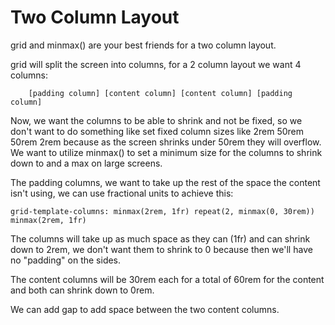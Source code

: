 # Two Column Layout

grid and minmax() are your best friends for a two column layout.

grid will split the screen into columns, for a 2 column layout we want 4 columns:

        [padding column] [content column] [content column] [padding column]

Now, we want the columns to be able to shrink and not be fixed, so we don't want to do something like set fixed column sizes like 2rem 50rem 50rem 2rem because as the screen shrinks under 50rem they will overflow. We want to utilize minmax() to set a minimum size for the columns to shrink down to and a max on large screens.

The padding columns, we want to take up the rest of the space the content isn't using, we can use fractional units to achieve this:

    grid-template-columns: minmax(2rem, 1fr) repeat(2, minmax(0, 30rem)) minmax(2rem, 1fr)

The columns will take up as much space as they can (1fr) and can shrink down to 2rem, we don't want them to shrink to 0 because then we'll have no "padding" on the sides.

The content columns will be 30rem each for a total of 60rem for the content and both can shrink down to 0rem.

We can add gap to add space between the two content columns.
